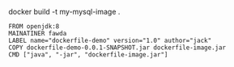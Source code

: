 docker build -t my-mysql-image .


```
FROM openjdk:8
MAINATINER fawda
LABEL name="dockerfile-demo" version="1.0" author="jack"
COPY dockerfile-demo-0.0.1-SNAPSHOT.jar dockerfile-image.jar
CMD ["java", "-jar", "dockerfile-image.jar"]
```